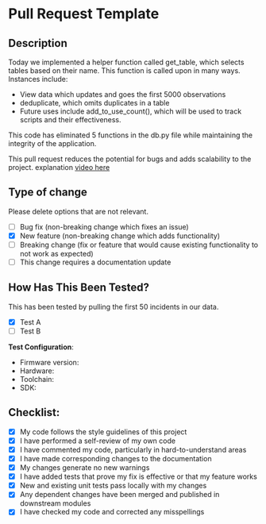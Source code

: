 # Pull Request Template

## Description

Today we implemented a helper function called get_table, which selects tables based on their name. 
This function is called upon in many ways. Instances include:
- View data which updates and goes the first 5000 observations
- deduplicate, which omits duplicates in a table
- Future uses include add_to_use_count(), which will be used to track scripts and their effectiveness. 

This code has eliminated 5 functions in the db.py file while maintaining the integrity of the application. 

This pull request reduces the potential for bugs and adds scalability to the project. 
explanation [video here](https://www.loom.com/share/26629a54700f4c1d89c4ce166377b58d) 


## Type of change

Please delete options that are not relevant.

- [ ] Bug fix (non-breaking change which fixes an issue)
- [x] New feature (non-breaking change which adds functionality)
- [ ] Breaking change (fix or feature that would cause existing functionality to not work as expected)
- [ ] This change requires a documentation update

## How Has This Been Tested?

This has been tested by pulling the first 50 incidents in our data. 

- [x] Test A
- [ ] Test B

**Test Configuration**:
* Firmware version:
* Hardware:
* Toolchain:
* SDK:

## Checklist:

- [x] My code follows the style guidelines of this project
- [x] I have performed a self-review of my own code
- [x] I have commented my code, particularly in hard-to-understand areas
- [x] I have made corresponding changes to the documentation
- [x] My changes generate no new warnings
- [x] I have added tests that prove my fix is effective or that my feature works
- [x] New and existing unit tests pass locally with my changes
- [x] Any dependent changes have been merged and published in downstream modules
- [x] I have checked my code and corrected any misspellings
